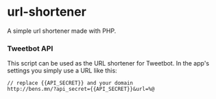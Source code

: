 url-shortener
=============

A simple url shortener made with PHP.

### Tweetbot API

This script can be used as the URL shortener for Tweetbot. In the app's settings you simply use a URL like this:

    // replace {{API_SECRET}} and your domain
    http://bens.mn/?api_secret={{API_SECRET}}&url=%@